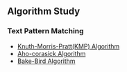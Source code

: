 ## Algorithm Study

### Text Pattern Matching

* [Knuth-Morris-Pratt(KMP) Algorithm](https://github.com/madigun697/coding_studies/tree/master/text_pattern_matching/KMP/)
* [Aho-corasick Algorithm](https://github.com/madigun697/coding_studies/tree/master/text_pattern_matching/aho_corasick/)
* [Bake-Bird Algorithm](https://github.com/madigun697/coding_studies/tree/master/text_pattern_matching/baker_bird/)

